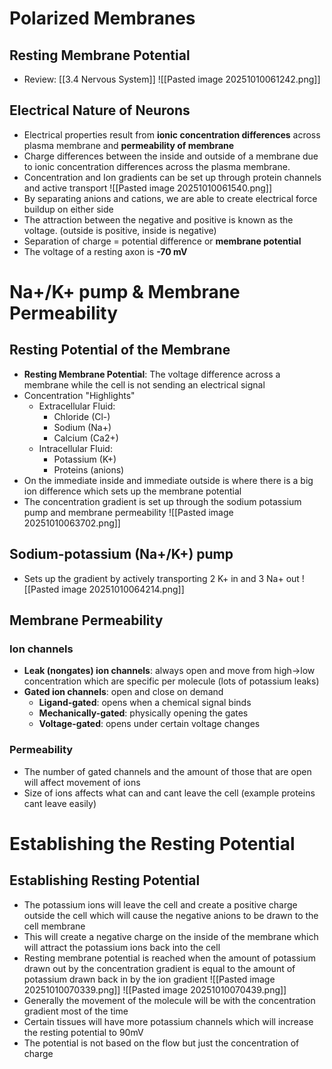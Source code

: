 # Polarized Membranes
## Resting Membrane Potential
- Review: [[3.4 Nervous System]]
![[Pasted image 20251010061242.png]]
## Electrical Nature of Neurons
- Electrical properties result from **ionic concentration differences** across plasma membrane and **permeability of membrane**
- Charge differences between the inside and outside of a membrane due to ionic concentration differences across the plasma membrane. 
- Concentration and Ion gradients can be set up through protein channels and active transport
![[Pasted image 20251010061540.png]]
- By separating anions and cations, we are able to create electrical force buildup on either side
- The attraction between the negative and positive is known as the voltage. (outside is positive, inside is negative)
- Separation of charge = potential difference or **membrane potential**
- The voltage of a resting axon is **-70 mV**
# Na+/K+ pump & Membrane Permeability
## Resting Potential of the Membrane
- **Resting Membrane Potential**: The voltage difference across a membrane while the cell is not sending an electrical signal
- Concentration "Highlights"
	- Extracellular Fluid: 
		- Chloride (Cl-)
		- Sodium (Na+)
		- Calcium (Ca2+)
	- Intracellular Fluid: 
		- Potassium (K+)
		- Proteins (anions)
- On the immediate inside and immediate outside is where there is a big ion difference which sets up the membrane potential
- The concentration gradient is set up through the sodium potassium pump and membrane permeability
![[Pasted image 20251010063702.png]]
## Sodium-potassium (Na+/K+) pump
- Sets up the gradient by actively transporting 2 K+ in and 3 Na+ out
![[Pasted image 20251010064214.png]]
## Membrane Permeability
### Ion channels
- **Leak (nongates) ion channels**: always open and move from high->low concentration which are specific per molecule (lots of potassium leaks)
- **Gated ion channels**: open and close on demand
	- **Ligand-gated**: opens when a chemical signal binds
	- **Mechanically-gated**: physically opening the gates
	- **Voltage-gated**: opens under certain voltage changes
### Permeability
- The number of gated channels and the amount of those that are open will affect movement of ions
- Size of ions affects what can and cant leave the cell (example proteins cant leave easily)
# Establishing the Resting Potential
## Establishing Resting Potential
- The potassium ions will leave the cell and create a positive charge outside the cell which will cause the negative anions to be drawn to the cell membrane
- This will create a negative charge on the inside of the membrane which will attract the potassium ions back into the cell
- Resting membrane potential is reached when the amount of potassium drawn out by the concentration gradient is equal to the amount of potassium drawn back in by the ion gradient
![[Pasted image 20251010070339.png]]
![[Pasted image 20251010070439.png]]
- Generally the movement of the molecule will be with the concentration gradient most of the time
- Certain tissues will have more potassium channels which will increase the resting potential to 90mV
- The potential is not based on the flow but just the concentration of charge